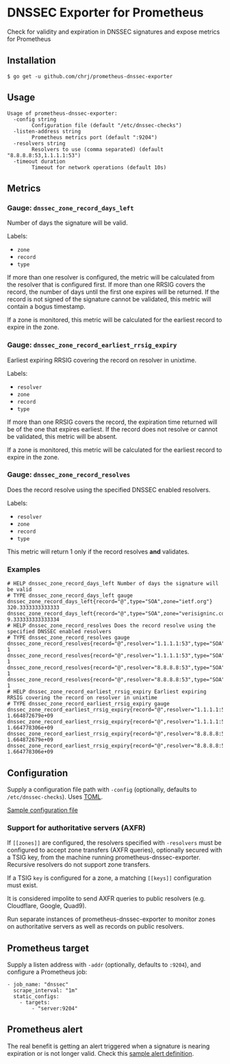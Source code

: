 # DNSSEC Exporter for Prometheus

Check for validity and expiration in DNSSEC signatures and expose metrics for Prometheus

## Installation

    $ go get -u github.com/chrj/prometheus-dnssec-exporter

## Usage

    Usage of prometheus-dnssec-exporter:
      -config string
        	Configuration file (default "/etc/dnssec-checks")
      -listen-address string
        	Prometheus metrics port (default ":9204")
      -resolvers string
        	Resolvers to use (comma separated) (default "8.8.8.8:53,1.1.1.1:53")
      -timeout duration
        	Timeout for network operations (default 10s)

## Metrics

### Gauge: `dnssec_zone_record_days_left`

Number of days the signature will be valid.

Labels:

* `zone`
* `record`
* `type`

If more than one resolver is configured, the metric will be calculated from the
resolver that is configured first.  If more than one RRSIG covers the record,
the number of days until the first one expires will be returned.  If the record
is not signed of the signature cannot be validated, this metric will contain a
bogus timestamp.

If a zone is monitored, this metric will be calculated for the earliest record
to expire in the zone.

### Gauge: `dnssec_zone_record_earliest_rrsig_expiry`

Earliest expiring RRSIG covering the record on resolver in unixtime.

Labels:

* `resolver`
* `zone`
* `record`
* `type`

If more than one RRSIG covers the record, the expiration time returned will be
of the one that expires earliest.  If the record does not resolve or cannot be
validated, this metric will be absent.

If a zone is monitored, this metric will be calculated for the earliest record
to expire in the zone.

### Gauge: `dnssec_zone_record_resolves`

Does the record resolve using the specified DNSSEC enabled resolvers.

Labels:

* `resolver`
* `zone`
* `record`
* `type`

This metric will return 1 only if the record resolves **and** validates.

### Examples

    # HELP dnssec_zone_record_days_left Number of days the signature will be valid
    # TYPE dnssec_zone_record_days_left gauge
    dnssec_zone_record_days_left{record="@",type="SOA",zone="ietf.org"} 320.3333333333333
    dnssec_zone_record_days_left{record="@",type="SOA",zone="verisigninc.com"} 9.333333333333334
    # HELP dnssec_zone_record_resolves Does the record resolve using the specified DNSSEC enabled resolvers
    # TYPE dnssec_zone_record_resolves gauge
    dnssec_zone_record_resolves{record="@",resolver="1.1.1.1:53",type="SOA",zone="ietf.org"} 1
    dnssec_zone_record_resolves{record="@",resolver="1.1.1.1:53",type="SOA",zone="verisigninc.com"} 1
    dnssec_zone_record_resolves{record="@",resolver="8.8.8.8:53",type="SOA",zone="ietf.org"} 1
    dnssec_zone_record_resolves{record="@",resolver="8.8.8.8:53",type="SOA",zone="verisigninc.com"} 1
    # HELP dnssec_zone_record_earliest_rrsig_expiry Earliest expiring RRSIG covering the record on resolver in unixtime
    # TYPE dnssec_zone_record_earliest_rrsig_expiry gauge
    dnssec_zone_record_earliest_rrsig_expiry{record="@",resolver="1.1.1.1:53",type="SOA",zone="ietf.org"} 1.664872679e+09
    dnssec_zone_record_earliest_rrsig_expiry{record="@",resolver="1.1.1.1:53",type="SOA",zone="verisigninc.com"} 1.664778306e+09
    dnssec_zone_record_earliest_rrsig_expiry{record="@",resolver="8.8.8.8:53",type="SOA",zone="ietf.org"} 1.664872679e+09
    dnssec_zone_record_earliest_rrsig_expiry{record="@",resolver="8.8.8.8:53",type="SOA",zone="verisigninc.com"} 1.664778306e+09

## Configuration

Supply a configuration file path with `-config` (optionally, defaults to `/etc/dnssec-checks`). Uses [TOML](https://github.com/toml-lang/toml).

[Sample configuration file](config.sample)

### Support for authoritative servers (AXFR)

If `[[zones]]` are configured, the resolvers specified with `-resolvers` must be configured to accept zone transfers (AXFR queries), optionally secured with a TSIG key, from the machine running prometheus-dnssec-exporter.  Recursive resolvers do not support zone transfers.

If a TSIG `key` is configured for a zone, a matching `[[keys]]` configuration must exist.

It is considered impolite to send AXFR queries to public resolvers (e.g. Cloudflare, Google, Quad9).

Run separate instances of prometheus-dnssec-exporter to monitor zones on authoritative servers as well as records on public resolvers.

## Prometheus target

Supply a listen address with `-addr` (optionally, defaults to `:9204`), and configure a Prometheus job:

    - job_name: "dnssec"
      scrape_interval: "1m"
      static_configs:
        - targets:
            - "server:9204"

## Prometheus alert

The real benefit is getting an alert triggered when a signature is nearing expiration or is not longer valid. Check this [sample alert definition](dnssec.rules).
